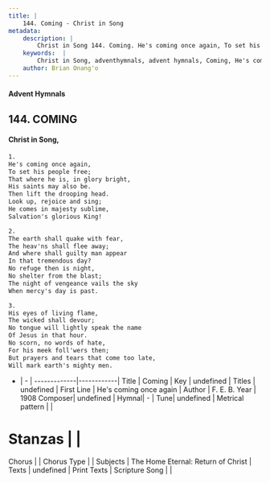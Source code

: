```yaml
---
title: |
    144. Coming - Christ in Song
metadata:
    description: |
        Christ in Song 144. Coming. He's coming once again, To set his people free; That where he is, in glory bright, His saints may also be. Then lift the drooping head. Look up, rejoice and sing; He comes in majesty sublime, Salvation's glorious King!
    keywords:  |
        Christ in Song, adventhymnals, advent hymnals, Coming, He's coming once again. 
    author: Brian Onang'o
---
```


#### Advent Hymnals
## 144. COMING
####  Christ in Song,

```txt
1.
He's coming once again,
To set his people free;
That where he is, in glory bright,
His saints may also be.
Then lift the drooping head.
Look up, rejoice and sing;
He comes in majesty sublime,
Salvation's glorious King!

2.
The earth shall quake with fear,
The heav'ns shall flee away;
And where shall guilty man appear
In that tremendous day?
No refuge then is night,
No shelter from the blast;
The night of vengeance vails the sky
When mercy's day is past.

3.
His eyes of living flame,
The wicked shall devour;
No tongue will lightly speak the name
Of Jesus in that hour.
No scorn, no words of hate,
For his meek foll'wers then;
But prayers and tears that come too late,
Will mark earth's mighty men.

```

- |   -  |
-------------|------------|
Title | Coming |
Key | undefined |
Titles | undefined |
First Line | He's coming once again |
Author | F. E. B.
Year | 1908
Composer| undefined |
Hymnal|  - |
Tune| undefined |
Metrical pattern | |
# Stanzas |  |
Chorus |  |
Chorus Type |  |
Subjects | The Home Eternal: Return of Christ |
Texts | undefined |
Print Texts | 
Scripture Song |  |
    
